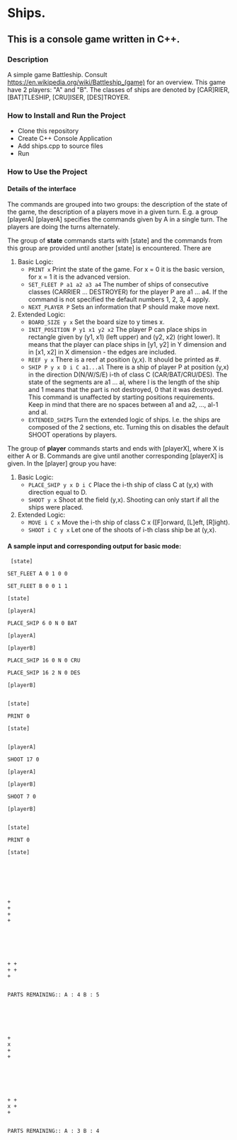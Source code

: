# Ships.
## This is a console game written in C++.
### Description
A simple game Battleship. Consult https://en.wikipedia.org/wiki/Battleship_(game) for an overview.
This game have 2 players: "A" and "B". The classes of ships are denoted by [CAR]RIER, [BAT]TLESHIP, [CRU]ISER, [DES]TROYER.

### How to Install and Run the Project
- Clone this repository
- Create C++ Console Application
- Add ships.cpp to source files
- Run

### How to Use the Project
#### Details of the interface
The commands are grouped into two groups: the description of the state of the game, the description of a players move in a given turn. E.g. a group [playerA] [playerA] specifies the commands given by A in a single turn. The players are doing the turns alternately.

The group of **state** commands starts with [state] and the commands from this group are provided until another [state] is encountered. There are
1. Basic Logic:
	- ``` PRINT x ```
	Print the state of the game. For x = 0 it is the basic version, for x = 1 it is the advanced version.
	- ``` SET_FLEET P a1 a2 a3 a4 ```
	The number of ships of consecutive classes (CARRIER ... DESTROYER) for the player P are a1 ... a4. If the command is not specified the default numbers 1, 2, 3, 4 apply.
	- ``` NEXT_PLAYER P ```
	Sets an information that P should make move next.
2. Extended Logic:
	- ``` BOARD_SIZE y x ```
	Set the board size to y times x.
	- ``` INIT_POSITION P y1 x1 y2 x2 ```
	The player P can place ships in rectangle given by (y1, x1) (left upper) and (y2, x2) (right lower). It means that the player can place ships in [y1, y2] in Y dimension and in [x1, x2] in X dimension - the edges are included.
	- ``` REEF y x ```
	There is a reef at position (y,x). It should be printed as #.
	- ``` SHIP P y x D i C a1...al ```
	There is a ship of player P at position (y,x) in the direction D(N/W/S/E) i-th of class C (CAR/BAT/CRU/DES). The state of the segments are a1 … al, where l is the length of the ship and 1 means that the part is not destroyed, 0 that it was destroyed. This command is unaffected by starting positions requirements. Keep in mind that there are no spaces between a1 and a2, …, al-1 and al.
	- ``` EXTENDED_SHIPS ```
	Turn the extended logic of ships. I.e. the ships are composed of the 2 sections, etc. Turning this on disables the default SHOOT operations by players.

The group of **player** commands starts and ends with [playerX], where X is either A or B. Commands are give until another corresponding [playerX] is given. In the [player] group you have:
1. Basic Logic:
	- ``` PLACE_SHIP y x D i C ```
	Place the i-th ship of class C at (y,x) with direction equal to D.
	- ``` SHOOT y x ```
	Shoot at the field (y,x). Shooting can only start if all the ships were placed.
2. Extended Logic:
	- ``` MOVE i C x ```
	Move the i-th ship of class C x ([F]orward, [L]eft, [R]ight).
	- ``` SHOOT i C y x ```
	Let one of the shoots of i-th class ship be at (y,x).
	
#### A sample input and corresponding output for basic mode:
```
 [state]

SET_FLEET A 0 1 0 0

SET_FLEET B 0 0 1 1

[state]

[playerA]

PLACE_SHIP 6 0 N 0 BAT

[playerA]

[playerB]

PLACE_SHIP 16 0 N 0 CRU

PLACE_SHIP 16 2 N 0 DES

[playerB]


[state]

PRINT 0

[state]


[playerA]

SHOOT 17 0

[playerA]

[playerB]

SHOOT 7 0

[playerB]


[state]

PRINT 0

[state]

          
          
          
          
          
          
+         
+         
+         
+         
          
          
          
          
          
          
+ +       
+ +       
+         
          
          
PARTS REMAINING:: A : 4 B : 5
          
          
          
          
          
          
+         
x         
+         
+         
          
          
          
          
          
          
+ +       
x +       
+         
          

PARTS REMAINING:: A : 3 B : 4
```


